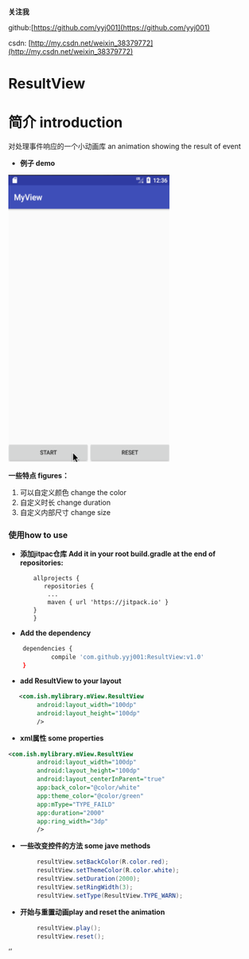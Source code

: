 **关注我**

github:[https://github.com/yyj001](https://github.com/yyj001)

csdn: [http://my.csdn.net/weixin_38379772](http://my.csdn.net/weixin_38379772)

ResultView
====
# 简介 introduction
对处理事件响应的一个小动画库
an animation showing the result of event

*  **例子 demo**

<img src="image/animation.gif" height="576" width="324" style="margin-left:100"/>

**一些特点 figures：**
1. 可以自定义颜色 change the color
2. 自定义时长 change duration
3. 自定义内部尺寸 change size

### 使用how to use

 - **添加jitpac仓库 Add it in your root build.gradle at the end of repositories:**
 ```
	    allprojects {
		   repositories {
			...
			maven { url 'https://jitpack.io' }
		}
	    }
```
 -  **Add the dependency**
```sh
	dependencies {
	        compile 'com.github.yyj001:ResultView:v1.0'
	}
```

- **add ResultView to your layout**
  
```xml
   <com.ish.mylibrary.mView.ResultView
        android:layout_width="100dp"
        android:layout_height="100dp"
        />
```
- **xml属性 some properties**
```xml
<com.ish.mylibrary.mView.ResultView
        android:layout_width="100dp"
        android:layout_height="100dp"
        android:layout_centerInParent="true"
        app:back_color="@color/white"
        app:theme_color="@color/green"
        app:mType="TYPE_FAILD"
        app:duration="2000"
        app:ring_width="3dp"
        />
```
- **一些改变控件的方法 some jave methods**
```java
        resultView.setBackColor(R.color.red);
        resultView.setThemeColor(R.color.white);
        resultView.setDuration(2000);
        resultView.setRingWidth(3);
        resultView.setType(ResultView.TYPE_WARN);
```
- **开始与重置动画play and reset the animation**
```java
        resultView.play();
        resultView.reset();
```

‘’
